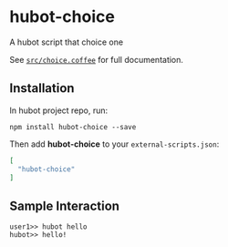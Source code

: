 # hubot-choice

A hubot script that choice one

See [`src/choice.coffee`](src/choice.coffee) for full documentation.

## Installation

In hubot project repo, run:

`npm install hubot-choice --save`

Then add **hubot-choice** to your `external-scripts.json`:

```json
[
  "hubot-choice"
]
```

## Sample Interaction

```
user1>> hubot hello
hubot>> hello!
```
